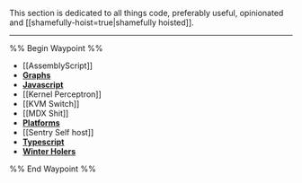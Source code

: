 This section is dedicated to all things code, preferably useful, opinionated and [[shamefully-hoist=true|shamefully hoisted]].

---
%% Begin Waypoint %%
- [[AssemblyScript]]
- **[Graphs](./Graphs/Graphs.md)**
- **[Javascript](./Javascript/Javascript.md)**
- [[Kernel Perceptron]]
- [[KVM Switch]]
- [[MDX Shit]]
- **[Platforms](./Platforms/Platforms.md)**
- [[Sentry Self host]]
- **[Typescript](./Typescript/Typescript.md)**
- **[Winter Holers](./Winter%20Holers/Winter%20Holers.md)**

%% End Waypoint %%




